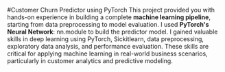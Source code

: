 #Customer Churn Predictor using PyTorch
This project provided you with hands-on experience in building a complete **machine learning pipeline**, starting from data preprocessing to model evaluation. I used **PyTorch's Neural Network**: nn.module to build the predictor model. I gained valuable skills in deep learning using PyTorch, Sickitlearn, data preprocessing, exploratory data analysis, and performance evaluation. These skills are critical for applying machine learning in real-world business scenarios, particularly in customer analytics and predictive modeling.

